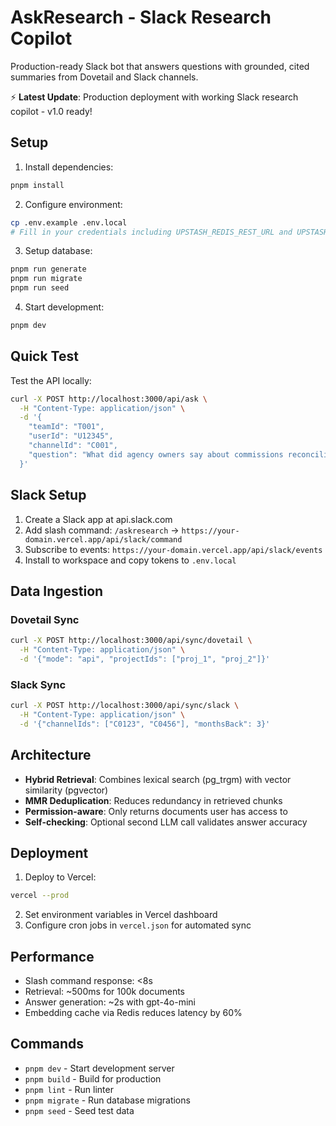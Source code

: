 # AskResearch - Slack Research Copilot

Production-ready Slack bot that answers questions with grounded, cited summaries from Dovetail and Slack channels.

⚡ **Latest Update**: Production deployment with working Slack research copilot - v1.0 ready!

## Setup

1. Install dependencies:
```bash
pnpm install
```

2. Configure environment:
```bash
cp .env.example .env.local
# Fill in your credentials including UPSTASH_REDIS_REST_URL and UPSTASH_REDIS_REST_TOKEN
```

3. Setup database:
```bash
pnpm run generate
pnpm run migrate
pnpm run seed
```

4. Start development:
```bash
pnpm dev
```

## Quick Test

Test the API locally:

```bash
curl -X POST http://localhost:3000/api/ask \
  -H "Content-Type: application/json" \
  -d '{
    "teamId": "T001",
    "userId": "U12345",
    "channelId": "C001",
    "question": "What did agency owners say about commissions reconciliation?"
  }'
```

## Slack Setup

1. Create a Slack app at api.slack.com
2. Add slash command: `/askresearch` → `https://your-domain.vercel.app/api/slack/command`
3. Subscribe to events: `https://your-domain.vercel.app/api/slack/events`
4. Install to workspace and copy tokens to `.env.local`

## Data Ingestion

### Dovetail Sync
```bash
curl -X POST http://localhost:3000/api/sync/dovetail \
  -H "Content-Type: application/json" \
  -d '{"mode": "api", "projectIds": ["proj_1", "proj_2"]}'
```

### Slack Sync
```bash
curl -X POST http://localhost:3000/api/sync/slack \
  -H "Content-Type: application/json" \
  -d '{"channelIds": ["C0123", "C0456"], "monthsBack": 3}'
```

## Architecture

- **Hybrid Retrieval**: Combines lexical search (pg_trgm) with vector similarity (pgvector)
- **MMR Deduplication**: Reduces redundancy in retrieved chunks
- **Permission-aware**: Only returns documents user has access to
- **Self-checking**: Optional second LLM call validates answer accuracy

## Deployment

1. Deploy to Vercel:
```bash
vercel --prod
```

2. Set environment variables in Vercel dashboard
3. Configure cron jobs in `vercel.json` for automated sync

## Performance

- Slash command response: <8s
- Retrieval: ~500ms for 100k documents
- Answer generation: ~2s with gpt-4o-mini
- Embedding cache via Redis reduces latency by 60%

## Commands

- `pnpm dev` - Start development server
- `pnpm build` - Build for production
- `pnpm lint` - Run linter
- `pnpm migrate` - Run database migrations
- `pnpm seed` - Seed test data